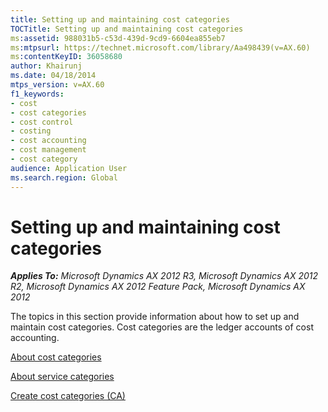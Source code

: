 ```yaml
---
title: Setting up and maintaining cost categories
TOCTitle: Setting up and maintaining cost categories
ms:assetid: 988031b5-c53d-439d-9cd9-6604ea855eb7
ms:mtpsurl: https://technet.microsoft.com/library/Aa498439(v=AX.60)
ms:contentKeyID: 36058680
author: Khairunj
ms.date: 04/18/2014
mtps_version: v=AX.60
f1_keywords:
- cost
- cost categories
- cost control
- costing
- cost accounting
- cost management
- cost category
audience: Application User
ms.search.region: Global
---
```


# Setting up and maintaining cost categories 


_**Applies To:** Microsoft Dynamics AX 2012 R3, Microsoft Dynamics AX 2012 R2, Microsoft Dynamics AX 2012 Feature Pack, Microsoft Dynamics AX 2012_

The topics in this section provide information about how to set up and maintain cost categories. Cost categories are the ledger accounts of cost accounting.

[About cost categories](about-cost-categories.md)

[About service categories](about-service-categories.md)

[Create cost categories (CA)](create-cost-categories-ca.md)

  


